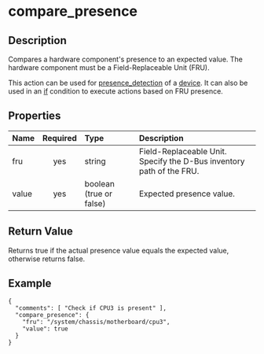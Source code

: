 # compare_presence

## Description
Compares a hardware component's presence to an expected value.  The hardware
component must be a Field-Replaceable Unit (FRU).

This action can be used for [presence_detection](presence_detection.md) of a
[device](device.md).  It can also be used in an [if](if.md) condition to
execute actions based on FRU presence.

## Properties
| Name | Required | Type | Description |
| :--- | :------: | :--- | :---------- |
| fru | yes | string | Field-Replaceable Unit.  Specify the D-Bus inventory path of the FRU. |
| value | yes | boolean (true or false) | Expected presence value. |

## Return Value
Returns true if the actual presence value equals the expected value, otherwise
returns false.

## Example
```
{
  "comments": [ "Check if CPU3 is present" ],
  "compare_presence": {
    "fru": "/system/chassis/motherboard/cpu3",
    "value": true
  }
}
```
